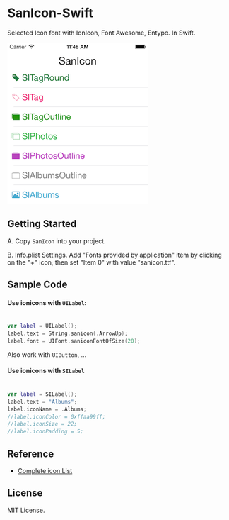 # SanIcon-Swift
Selected Icon font with IonIcon, Font Awesome, Entypo. In Swift.

![](thumb.png)

## Getting Started
A. Copy `SanIcon` into your project.

B. Info.plist Settings. Add "Fonts provided by application" item by clicking on the "+" icon, then set "Item 0" with value "sanicon.ttf".

## Sample Code

#### Use ionicons with `UILabel`:

```swift

var label = UILabel();
label.text = String.sanicon(.ArrowUp);
label.font = UIFont.saniconFontOfSize(20);
```
Also work with `UIButton`, ...

#### Use ionicons with `SILabel`

```swift

var label = SILabel();
label.text = "Albums";
label.iconName = .Albums;
//label.iconColor = 0xffaa99ff;
//label.iconSize = 22;
//label.iconPadding = 5;
```

## Reference
* [Complete icon List](http://sanfriend.com/lab/sanicon)

## License
MIT License.
